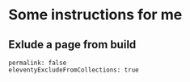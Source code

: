 # Some instructions for me

## Exlude a page from build
```
permalink: false
eleventyExcludeFromCollections: true
```